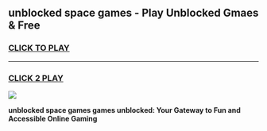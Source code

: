 
## unblocked space games - Play Unblocked Gmaes & Free
<h3>
<a href="https://premium.freeplayer.one?title=unblocked_space_games&ref=20F">CLICK TO PLAY</a></h3>
<hr>

<h3>
<a href="https://premium.freeplayer.one?title=unblocked_space_games&ref=20F">CLICK 2 PLAY</a>
  
</h3>

<a href="https://premium.freeplayer.one?title=unblocked_space_games&ref=20F/"><img src="https://clearcache.store/games.png"></a>


**unblocked space games games unblocked: Your Gateway to Fun and Accessible Online Gaming**
